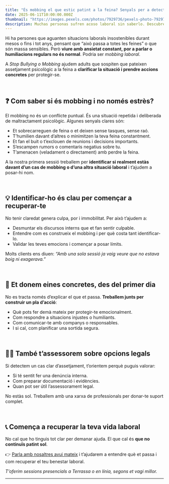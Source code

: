 ```yaml
---
title: "És mobbing el que estic patint a la feina? Senyals per a detectar-lo a temps"
date: 2025-06-11T10:00:00.000Z
thumbnail: "https://images.pexels.com/photos/7929736/pexels-photo-7929736.jpeg?auto=compress&cs=tinysrgb"
description: Muchas personas sufren acoso laboral sin saberlo. Descubre las señales más comunes del mobbing y cómo podemos ayudarte a actuar antes de que afecte más tu vida.
---
```


Hi ha persones que aguanten situacions laborals insostenibles durant mesos o fins i tot anys, pensant que “això passa a totes les feines” o que són massa sensibles. Però **viure amb ansietat constant, por a parlar o humiliacions regulars no és normal**. Podria ser *mobbing laboral*.

A *Stop Bullying o Mobbing* ajudem adults que sospiten que pateixen assetjament psicològic a la feina a **clarificar la situació i prendre accions concretes** per protegir-se.

&nbsp;

## ❓ Com saber si és mobbing i no només estrès?

El mobbing no és un conflicte puntual. És una situació repetida i deliberada de maltractament psicològic. Algunes senyals clares són:

- Et sobrecarreguen de feina o et deixen sense tasques, sense raó.
- T’humilien davant d’altres o minimitzen la teva feina constantment.
- Et fan el buit o t’exclouen de reunions i decisions importants.
- S’escampen rumors o comentaris negatius sobre tu.
- T’amenacen (veladament o directament) amb perdre la feina.

A la nostra primera sessió treballem per **identificar si realment estàs davant d’un cas de mobbing o d’una altra situació laboral** i t’ajudem a posar-hi nom.

&nbsp;

## 💡 Identificar-ho és clau per començar a recuperar-te

No tenir claredat genera culpa, por i immobilitat. Per això t’ajudem a:

- Desmuntar els discursos interns que et fan sentir culpable.
- Entendre com es construeix el mobbing i per què costa tant identificar-lo.
- Validar les teves emocions i començar a posar límits.

Molts clients ens diuen: *“Amb una sola sessió ja vaig veure que no estava boig ni exagerava.”*

&nbsp;

## 🧰 Et donem eines concretes, des del primer dia

No es tracta només d’explicar el que et passa. **Treballem junts per construir un pla d’acció**:

- Què pots fer demà mateix per protegir-te emocionalment.
- Com respondre a situacions injustes o humiliants.
- Com comunicar-te amb companys o responsables.
- I si cal, com planificar una sortida segura.

&nbsp;

## 🧑‍⚖️ També t’assessorem sobre opcions legals

Si detectem un cas clar d’assetjament, t’orientem perquè puguis valorar:

- Si té sentit fer una denúncia interna.
- Com preparar documentació i evidències.
- Quan pot ser útil l’assessorament legal.

No estàs sol. Treballem amb una xarxa de professionals per donar-te suport complet.

&nbsp;

## 📞 Comença a recuperar la teva vida laboral

No cal que ho tinguis tot clar per demanar ajuda. El que cal és **que no continuïs patint sol**.

👉 [Parla amb nosaltres avui mateix](/contacte) i t’ajudarem a entendre què et passa i com recuperar el teu benestar laboral.

*T’oferim sessions presencials a Terrassa o en línia, segons et vagi millor.*

---
